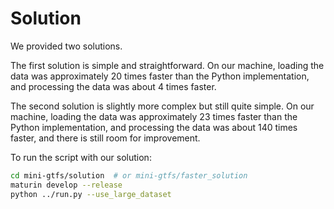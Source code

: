 # Solution

We provided two solutions.

The first solution is simple and straightforward. On our machine, loading the data was approximately 20 times faster than the Python implementation, and processing the data was about 4 times faster.

The second solution is slightly more complex but still quite simple. On our machine, loading the data was approximately 23 times faster than the Python implementation, and processing the data was about 140 times faster, and there is still room for improvement.

To run the script with our solution:
```bash
cd mini-gtfs/solution  # or mini-gtfs/faster_solution
maturin develop --release
python ../run.py --use_large_dataset
```